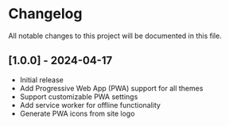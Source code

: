 # Changelog

All notable changes to this project will be documented in this file.

## [1.0.0] - 2024-04-17
- Initial release
- Add Progressive Web App (PWA) support for all themes
- Support customizable PWA settings
- Add service worker for offline functionality
- Generate PWA icons from site logo
